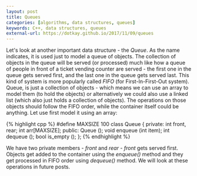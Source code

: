 ```yaml
---
layout: post
title: Queues
categories: [algorithms, data structures, queues]
keywords: C++, data structures, queues
external-url: https://dotkay.github.io/2017/11/09/queues
---
```


Let's look at another important data structure - the _Queue_. As the name indicates, it is used just to model a queue of objects. The collection of objects in the queue will be served (or processed) much like how a queue of people in front of a ticket vending counter are served - the first one in the queue gets served first, and the last one in the queue gets served last. This kind of system is more popularly called _FIFO_ (for First-In-First-Out system). Queue, is just a collection of objects - which means we can use an array to model them (to hold the objects) or alternatively we could also use a linked list (which also just holds a collection of objects). The operations on those objects should follow the FIFO order, while the container itself could be anything. Let use first model it using an array:

{% highlight cpp %}
#define MAXSIZE 100
class Queue {
  private:
    int front, rear;
    int arr[MAXSIZE];
  public:
    Queue ();
    void enqueue (int item);
    int dequeue ();
    bool is_empty ();
};
{% endhighlight %}

We have two private members - _front_ and _rear_ - _front_ gets served first. Objects get added to the container using the _enqueue()_ method and they get processed in FIFO order using _dequeue()_ method. We will look at these operations in future posts.
